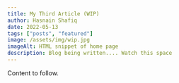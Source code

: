 ```yaml
---
title: My Third Article (WIP)
author: Hasnain Shafiq
date: 2022-05-13
tags: ["posts", "featured"]
image: /assets/img/wip.jpg
imageAlt: HTML snippet of home page
description: Blog being written.... Watch this space
---
```




Content to follow.